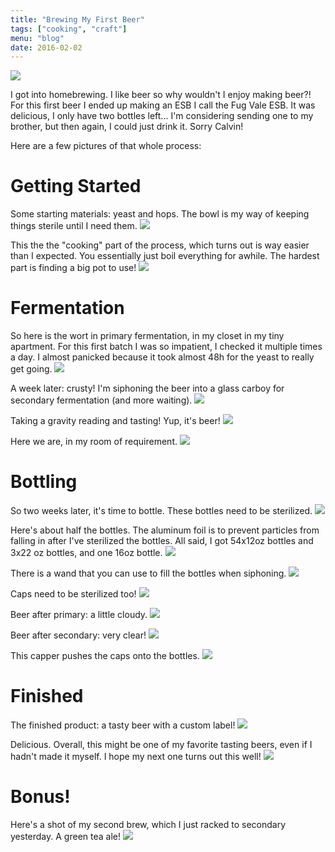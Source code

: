```yaml
---
title: "Brewing My First Beer"
tags: ["cooking", "craft"]
menu: "blog"
date: 2016-02-02
---
```


![](/blog/resources/brewing-my-first-beer/14.jpg)

I got into homebrewing. I like beer so why wouldn't I enjoy making beer?! For this first beer I ended up making an ESB I call the Fug Vale ESB. It was delicious, I only have two bottles left... I'm considering sending one to my brother, but then again, I could just drink it. Sorry Calvin!

Here are a few pictures of that whole process:

Getting Started
==============  

Some starting materials: yeast and hops. The bowl is my way of keeping
things sterile until I need
them.
![](/blog/resources/brewing-my-first-beer/1.jpg)


This the the "cooking" part of the process, which turns out is way
easier than I expected. You essentially just boil everything for awhile.
The hardest part is finding a big pot to
use!
![](/blog/resources/brewing-my-first-beer/2.jpg)

Fermentation
============

So here is the wort in primary fermentation, in my closet in my tiny
apartment. For this first batch I was so impatient, I checked it
multiple times a day. I almost panicked because it took almost 48h for
the yeast to really get
going.
![](/blog/resources/brewing-my-first-beer/3.jpg)

A week later: crusty! I'm siphoning the beer into a glass carboy for
secondary fermentation (and more
waiting).
![](/blog/resources/brewing-my-first-beer/4.jpg)

Taking a gravity reading and tasting! Yup, it's
beer!
![](/blog/resources/brewing-my-first-beer/5.jpg)

Here we are, in my room of
requirement.
![](/blog/resources/brewing-my-first-beer/6.jpg)

Bottling
========

So two weeks later, it's time to bottle. These bottles need to be
sterilized.
![](/blog/resources/brewing-my-first-beer/7.jpg)

Here's about half the bottles. The aluminum foil is to prevent
particles from falling in after I've sterilized the bottles. All said, I
got 54x12oz bottles and 3x22 oz bottles, and one 16oz
bottle.
![](/blog/resources/brewing-my-first-beer/8.jpg)

There is a wand that you can use to fill the bottles when
siphoning.
![](/blog/resources/brewing-my-first-beer/9.jpg)

Caps need to be sterilized
too!
![](/blog/resources/brewing-my-first-beer/10.jpg)

Beer after primary: a little
cloudy.
![](/blog/resources/brewing-my-first-beer/11.jpg)

Beer after secondary: very
clear!
![](/blog/resources/brewing-my-first-beer/12.jpg)

This capper pushes the caps onto the
bottles.
![](/blog/resources/brewing-my-first-beer/13.jpg)

Finished
========

The finished product: a tasty beer with a custom
label!
![](/blog/resources/brewing-my-first-beer/14.jpg)

Delicious. Overall, this might be one of my favorite tasting beers,
even if I hadn't made it myself. I hope my next one turns out this
well!
![](/blog/resources/brewing-my-first-beer/15.jpg)

Bonus!
======

Here's a shot of my second brew, which I just racked to secondary
yesterday. A green tea
ale!
![](/blog/resources/brewing-my-first-beer/16.jpg)


